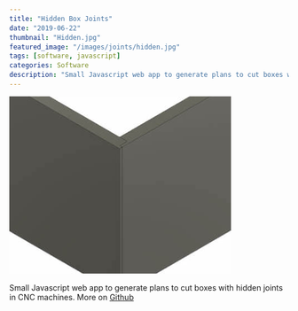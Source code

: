 ```yaml
---
title: "Hidden Box Joints"
date: "2019-06-22"
thumbnail: "Hidden.jpg"
featured_image: "/images/joints/hidden.jpg"
tags: [software, javascript]
categories: Software
description: "Small Javascript web app to generate plans to cut boxes with hidden joints in CNC machines."
---
```


![box joins image](/static/images/joints/hidden.jpg)


Small Javascript web app to generate plans to cut boxes with hidden joints in CNC machines.
More on [Github](https://github.com/dmartzol/joints)
